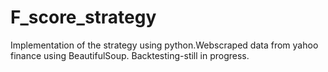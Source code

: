 # F_score_strategy 
Implementation of the strategy using python.Webscraped data from yahoo finance using BeautifulSoup.
Backtesting-still in progress.
